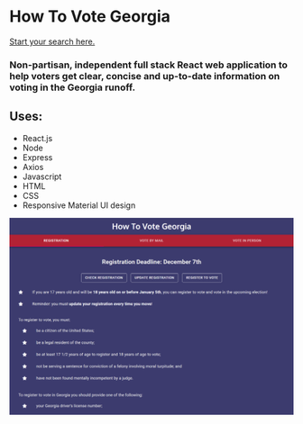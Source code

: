 # How To Vote Georgia

[Start your search here.](https://howtovotegeorgia.com/)

### Non-partisan, independent full stack React web application to help voters get clear, concise and up-to-date information on voting in the Georgia runoff.

## Uses: 

 * React.js
 * Node
 * Express
 * Axios
 * Javascript
 * HTML
 * CSS
 * Responsive Material UI design

 ![frontpage image](/public/georgia.PNG)
